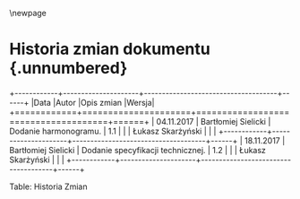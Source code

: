 \newpage

# Historia zmian dokumentu {.unnumbered}

+------------+---------------------+-------------------------------------+------+
|Data        |Autor                |Opis zmian                           |Wersja|
+============+=====================+=====================================+======+
| 04.11.2017 | Bartłomiej Sielicki | Dodanie harmonogramu.               | 1.1  |
|            | Łukasz Skarżyński   |                                     |      |
+------------+---------------------+-------------------------------------+------+
| 18.11.2017 | Bartłomiej Sielicki | Dodanie specyfikacji technicznej.   | 1.2  |
|            | Łukasz Skarżyński   |                                     |      |
+------------+---------------------+-------------------------------------+------+

Table: Historia Zmian
